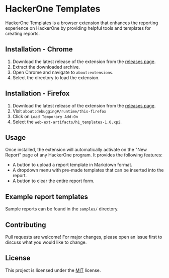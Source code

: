 # HackerOne Templates

HackerOne Templates is a browser extension that enhances the reporting experience on HackerOne by providing helpful tools and templates for creating reports.

## Installation - Chrome

1. Download the latest release of the extension from the [releases page](https://github.com/diego95root/h1-templates/releases).
2. Extract the downloaded archive.
3. Open Chrome and navigate to `about:extensions`.
4. Select the directory to load the extension.

## Installation - Firefox

1. Download the latest release of the extension from the [releases page](https://github.com/diego95root/h1-templates/releases).
2. Visit `about:debugging#/runtime/this-firefox`
3. Click on `Load Temporary Add-On`
4. Select the `web-ext-artifacts/h1_templates-1.0.xpi`.

## Usage

Once installed, the extension will automatically activate on the "New Report" page of any HackerOne program. It provides the following features:

-   A button to upload a report template in Markdown format.
-   A dropdown menu with pre-made templates that can be inserted into the report.
-   A button to clear the entire report form.

## Example report templates

Sample reports can be found in the `samples/` directory.

## Contributing

Pull requests are welcome! For major changes, please open an issue first to discuss what you would like to change.

## License

This project is licensed under the [MIT](https://choosealicense.com/licenses/mit/) license.
